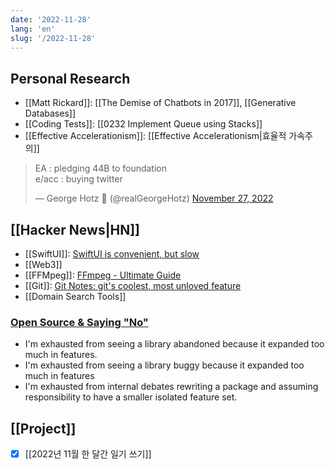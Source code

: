 ```yaml
---
date: '2022-11-28'
lang: 'en'
slug: '/2022-11-28'
---
```


## Personal Research

- [[Matt Rickard]]: [[The Demise of Chatbots in 2017]], [[Generative Databases]]
- [[Coding Tests]]: [[0232 Implement Queue using Stacks]]
- [[Effective Accelerationism]]: [[Effective Accelerationism|효율적 가속주의]]

<blockquote class="twitter-tweet"><p lang="en" dir="ltr">EA : pledging 44B to foundation<br/>e/acc : buying twitter</p>&mdash; George Hotz 🐀 (@realGeorgeHotz) <a href="https://twitter.com/realGeorgeHotz/status/1597015538890248192?ref_src=twsrc%5Etfw">November 27, 2022</a></blockquote>

## [[Hacker News|HN]]

- [[SwiftUI]]: [SwiftUI is convenient, but slow](https://notes.alinpanaitiu.com/SwiftUI%20is%20convenient,%20but%20slow)
- [[Web3]]
- [[FFMpeg]]: [FFmpeg - Ultimate Guide](https://img.ly/blog/ultimate-guide-to-ffmpeg/)
- [[Git]]: [Git Notes: git's coolest, most unloved feature](https://tylercipriani.com/blog/2022/11/19/git-notes-gits-coolest-most-unloved-feature/)
- [[Domain Search Tools]]

### [Open Source & Saying "No"](https://connortumbleson.com/2022/11/28/open-source-saying-no/)

- I'm exhausted from seeing a library abandoned because it expanded too much in features.
- I'm exhausted from seeing a library buggy because it expanded too much in features
- I'm exhausted from internal debates rewriting a package and assuming responsibility to have a smaller isolated feature set.

## [[Project]]

- [x] [[2022년 11월 한 달간 일기 쓰기]]
